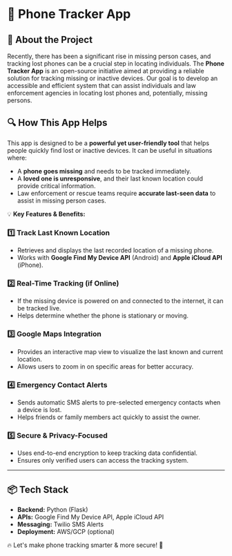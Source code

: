 # 📍 Phone Tracker App

## 🚀 About the Project
Recently, there has been a significant rise in missing person cases, and tracking lost phones can be a crucial step in locating individuals. The **Phone Tracker App** is an open-source initiative aimed at providing a reliable solution for tracking missing or inactive devices. Our goal is to develop an accessible and efficient system that can assist individuals and law enforcement agencies in locating lost phones and, potentially, missing persons.

## 🔍 How This App Helps
This app is designed to be a **powerful yet user-friendly tool** that helps people quickly find lost or inactive devices. It can be useful in situations where:
- A **phone goes missing** and needs to be tracked immediately.
- A **loved one is unresponsive**, and their last known location could provide critical information.
- Law enforcement or rescue teams require **accurate last-seen data** to assist in missing person cases.

💡 **Key Features & Benefits:**

### 1️⃣ **Track Last Known Location**
   - Retrieves and displays the last recorded location of a missing phone.
   - Works with **Google Find My Device API** (Android) and **Apple iCloud API** (iPhone).

### 2️⃣ **Real-Time Tracking (if Online)**
   - If the missing device is powered on and connected to the internet, it can be tracked live.
   - Helps determine whether the phone is stationary or moving.

### 3️⃣ **Google Maps Integration**
   - Provides an interactive map view to visualize the last known and current location.
   - Allows users to zoom in on specific areas for better accuracy.

### 4️⃣ **Emergency Contact Alerts**
   - Sends automatic SMS alerts to pre-selected emergency contacts when a device is lost.
   - Helps friends or family members act quickly to assist the owner.

### 5️⃣ **Secure & Privacy-Focused**
   - Uses end-to-end encryption to keep tracking data confidential.
   - Ensures only verified users can access the tracking system.

---

## 📦 Tech Stack
- **Backend:** Python (Flask)
- **APIs:** Google Find My Device API, Apple iCloud API
- **Messaging:** Twilio SMS Alerts
- **Deployment:** AWS/GCP (optional)



🔥 Let's make phone tracking smarter & more secure! 🚀

